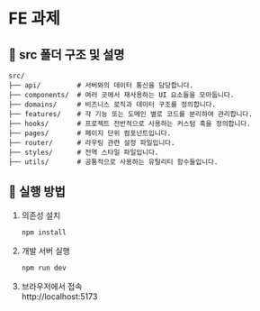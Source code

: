 # FE 과제

## 📁 src 폴더 구조 및 설명

```
src/
├── api/         # 서버와의 데이터 통신을 담당합니다.
├── components/  # 여러 곳에서 재사용하는 UI 요소들을 모아둡니다.
├── domains/     # 비즈니스 로직과 데이터 구조를 정의합니다.
├── features/    # 각 기능 또는 도메인 별로 코드를 분리하여 관리합니다.
├── hooks/       # 프로젝트 전반적으로 사용하는 커스텀 훅을 정의합니다.
├── pages/       # 페이지 단위 컴포넌트입니다.
├── router/      # 라우팅 관련 설정 파일입니다.
├── styles/      # 전역 스타일 파일입니다.
├── utils/       # 공통적으로 사용하는 유틸리티 함수들입니다.
```

## 🚀 실행 방법

1. 의존성 설치

   ```bash
   npm install
   ```

2. 개발 서버 실행
   ```bash
   npm run dev
   ```
3. 브라우저에서 접속  
   http://localhost:5173
